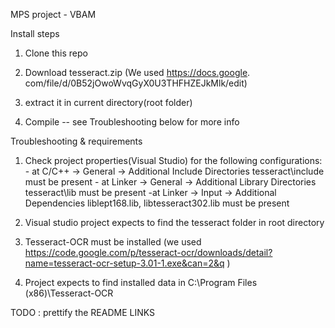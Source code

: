 MPS project - VBAM


Install steps

1) Clone this repo


2) Download tesseract.zip (We used https://docs.google.
com/file/d/0B52jOwoWvqGyX0U3THFHZEJkMlk/edit)


3) extract it in current directory(root folder)



4) Compile -- see Troubleshooting below for more info



Troubleshooting & requirements

1) Check project properties(Visual Studio) for the 
   following configurations:
		- at C/C++ -> General -> Additional Include Directories
		  tesseract\include must be present
		- at Linker -> General -> Additional Library Directories
		  tesseract\lib must be present
		-at Linker -> Input -> Additional Dependencies
		   liblept168.lib,
		   libtesseract302.lib must be present

2) Visual studio project expects to find the tesseract folder in root directory


3) Tesseract-OCR must be installed (we used https://code.google.com/p/tesseract-ocr/downloads/detail?name=tesseract-ocr-setup-3.01-1.exe&can=2&q )



4) Project expects to find installed data in 
	C:\Program Files (x86)\Tesseract-OCR

TODO : prettify the README LINKS 